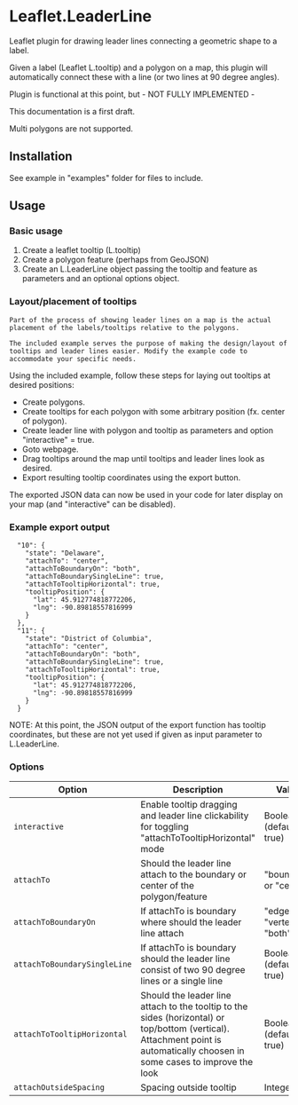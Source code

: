 # Leaflet.LeaderLine
Leaflet plugin for drawing leader lines connecting a geometric shape to a label.

Given a label (Leaflet L.tooltip) and a polygon on a map, this plugin will automatically connect these with a line (or two lines at 90 degree angles).

Plugin is functional at this point, but - NOT FULLY IMPLEMENTED -

This documentation is a first draft.

Multi polygons are not supported.

## Installation
See example in "examples" folder for files to include.

## Usage
### Basic usage
1. Create a leaflet tooltip (L.tooltip)
2. Create a polygon feature (perhaps from GeoJSON)
3. Create an L.LeaderLine object passing the tooltip and feature as parameters and an optional options object.

### Layout/placement of tooltips
```
Part of the process of showing leader lines on a map is the actual placement of the labels/tooltips relative to the polygons.

The included example serves the purpose of making the design/layout of tooltips and leader lines easier. Modify the example code to accommodate your specific needs.
```

Using the included example, follow these steps for laying out tooltips at desired positions:
- Create polygons.
- Create tooltips for each polygon with some arbitrary position (fx. center of polygon).
- Create leader line with polygon and tooltip as parameters and option "interactive" = true.
- Goto webpage.
- Drag tooltips around the map until tooltips and leader lines look as desired.
- Export resulting tooltip coordinates using the export button.

The exported JSON data can now be used in your code for later display on your map (and "interactive" can be disabled).

### Example export output
```
  "10": {
    "state": "Delaware",
    "attachTo": "center",
    "attachToBoundaryOn": "both",
    "attachToBoundarySingleLine": true,
    "attachToTooltipHorizontal": true,
    "tooltipPosition": {
      "lat": 45.912774818772206,
      "lng": -90.89818557816999
    }
  },
  "11": {
    "state": "District of Columbia",
    "attachTo": "center",
    "attachToBoundaryOn": "both",
    "attachToBoundarySingleLine": true,
    "attachToTooltipHorizontal": true,
    "tooltipPosition": {
      "lat": 45.912774818772206,
      "lng": -90.89818557816999
    }
  }
 ```

NOTE: At this point, the JSON output of the export function has tooltip coordinates, but these are not yet used if given as input parameter to L.LeaderLine.

### Options
| Option | Description | Value |
| --- | --- | --- |
| `interactive` | Enable tooltip dragging and leader line clickability for toggling "attachToTooltipHorizontal" mode | Boolean (default true) |
| `attachTo` | Should the leader line attach to the boundary or center of the polygon/feature | "boundary" or "center" |
| `attachToBoundaryOn` | If attachTo is boundary where should the leader line attach | "edge", "vertex" or "both" |
| `attachToBoundarySingleLine` | If attachTo is boundary should the leader line consist of two 90 degree lines or a single line | Boolean (default true) |
| `attachToTooltipHorizontal` | Should the leader line attach to the tooltip to the sides (horizontal) or top/bottom (vertical). Attachment point is automatically choosen in some cases to improve the look | Boolean (default true) |
| `attachOutsideSpacing` | Spacing outside tooltip | Integer |

